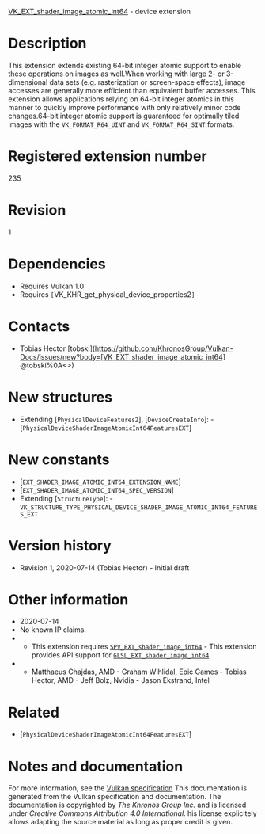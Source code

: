 [VK_EXT_shader_image_atomic_int64](https://www.khronos.org/registry/vulkan/specs/1.3-extensions/man/html/VK_EXT_shader_image_atomic_int64.html) - device extension

# Description
This extension extends existing 64-bit integer atomic support to enable
these operations on images as well.When working with large 2- or 3-dimensional data sets (e.g. rasterization or
screen-space effects), image accesses are generally more efficient than
equivalent buffer accesses.
This extension allows applications relying on 64-bit integer atomics in this
manner to quickly improve performance with only relatively minor code
changes.64-bit integer atomic support is guaranteed for optimally tiled images with
the `VK_FORMAT_R64_UINT` and `VK_FORMAT_R64_SINT` formats.

# Registered extension number
235

# Revision
1

# Dependencies
- Requires Vulkan 1.0
- Requires `[`VK_KHR_get_physical_device_properties2`]`

# Contacts
- Tobias Hector [tobski](https://github.com/KhronosGroup/Vulkan-Docs/issues/new?body=[VK_EXT_shader_image_atomic_int64] @tobski%0A<<Here describe the issue or question you have about the VK_EXT_shader_image_atomic_int64 extension>>)

# New structures
- Extending [`PhysicalDeviceFeatures2`], [`DeviceCreateInfo`]:  - [`PhysicalDeviceShaderImageAtomicInt64FeaturesEXT`]

# New constants
- [`EXT_SHADER_IMAGE_ATOMIC_INT64_EXTENSION_NAME`]
- [`EXT_SHADER_IMAGE_ATOMIC_INT64_SPEC_VERSION`]
- Extending [`StructureType`]:  - `VK_STRUCTURE_TYPE_PHYSICAL_DEVICE_SHADER_IMAGE_ATOMIC_INT64_FEATURES_EXT`

# Version history
- Revision 1, 2020-07-14 (Tobias Hector)  - Initial draft

# Other information
* 2020-07-14
* No known IP claims.
*   - This extension requires [`SPV_EXT_shader_image_int64`](https://htmlpreview.github.io/?https://github.com/KhronosGroup/SPIRV-Registry/blob/master/extensions/EXT/SPV_EXT_shader_image_int64.html)  - This extension provides API support for [`GLSL_EXT_shader_image_int64`](https://github.com/KhronosGroup/GLSL/blob/master/extensions/ext/GLSL_EXT_shader_image_int64.txt) 
*   - Matthaeus Chajdas, AMD  - Graham Wihlidal, Epic Games  - Tobias Hector, AMD  - Jeff Bolz, Nvidia  - Jason Ekstrand, Intel

# Related
- [`PhysicalDeviceShaderImageAtomicInt64FeaturesEXT`]

# Notes and documentation
For more information, see the [Vulkan specification](https://www.khronos.org/registry/vulkan/specs/1.3-extensions/html/vkspec.html)
This documentation is generated from the Vulkan specification and documentation.
The documentation is copyrighted by *The Khronos Group Inc.* and is licensed under *Creative Commons Attribution 4.0 International*.
his license explicitely allows adapting the source material as long as proper credit is given.
        